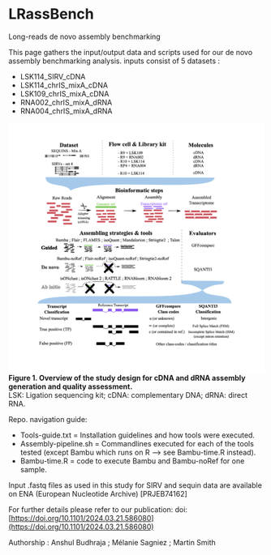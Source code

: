 # LRassBench
Long-reads de novo assembly benchmarking

This page gathers the input/output data and scripts used for our de novo assembly benchmarking analysis.
inputs consist of 5 datasets :
  - LSK114_SIRV_cDNA
  - LSK114_chrIS_mixA_cDNA
  - LSK109_chrIS_mixA_cDNA
  - RNA002_chrIS_mixA_dRNA
  - RNA004_chrIS_mixA_dRNA

![Figure1-Methods](Figure1-Methods.png "Overview of study design")
**Figure 1. Overview of the study design for cDNA and dRNA assembly generation and quality assessment.**   
  LSK: Ligation sequencing kit; cDNA: complementary DNA; dRNA: direct RNA.  

Repo. navigation guide:
  
- Tools-guide.txt = Installation guidelines and how tools were executed.
- Assembly-pipeline.sh = Commandlines executed for each of the tools tested (except Bambu which runs on R --> see Bambu-time.R instead).
- Bambu-time.R = code to execute Bambu and Bambu-noRef for one sample.

Input .fastq files as used in this study for SIRV and sequin data are available on ENA (European Nucleotide Archive) [PRJEB74162]
  
For further details please refer to our publication: doi: [https://doi.org/10.1101/2024.03.21.586080](https://doi.org/10.1101/2024.03.21.586080)

  
Authorship : Anshul Budhraja ; Mélanie Sagniez ; Martin Smith
